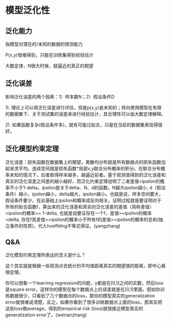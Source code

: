 # 模型泛化性

##  泛化能力

指模型对潜在的/未知的数据的预测能力

P(x,y)很难得到，只能在训练集得到经验估计

大数定律，N很大时候，就逼近的真正的期望

## 泛化误差

影响泛化误差的两个因素：1）样本数N；2）假设条件D

1). 理论上可以用泛化误差进行评估，但是p(x,y)是未知的；转向使用模型在有限的数据集下、关于测试集的误差来进行经验估计，其合理性可以由大数定律解释。

 2). 如果函数复杂(假设条件多)，就有可能过拟合，只是在当前的数据集表现得很好。

## 泛化模型约束定理

泛化误差：损失函数在数据集上的期望。离散均分布就是所有数据点的损失函数加起来求平均。连续空间就是损失函数*局部x,y联合分布概率的积分。在联合分布概率未知的情况下，后者取得样本越多，越逼近前者。基于观测值得到的泛化误差和真实的泛化误差之间差的越小越好，而泛化约束定理说明了二者差值<ipsilon的概率不小于1-delta。ipsilon是关于delta、N、d的函数。N越大ipsilon越小, d（假设条件）越小，ipsilon越小，delta越大，ipsilon越小。也就是说，样本空间要大，假设条件要少。在此基础上ipsilon和概率成反向相关。证明过程就是要证明对于所有的拟合函数f，算出来的泛化误差和真实的泛化误差的差值（简称差值）<ipsilon的概率>= 1-delta, 也就是说要证存在一个f，差值>=ipsilon的概率<delta, 存在f其差值>=ipsilon的概率小于所有f的差值>=ipsilon的概率的总和(独立事件的性质)，代入hoeffding不等式得证。(yangzhang)



## Q&A

泛化模型约束定理所表达的含义是什么？

这个其实就是根据一些观测点去统计的平均值距离真实的期望值的距离，即中心极限定理。

你可以想象一个learning regression的问题，y都是在[0,1]之间的实数，然后loss是square error，这样你的模型在每个数据点上的误差就是在[0,1]里面。假如你训练数据很少，只看到了几个数据点的loss，那你的模型真实的generalization error就很难说清楚，反之，如果你看到了很多训练数据点上面的loss，那其实把这些loss做average，得到的empirical risk (loss)就很接近模型真实的generalization error了。(weinanzhang)